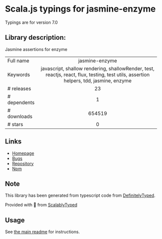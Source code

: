 
# Scala.js typings for jasmine-enzyme

Typings are for version 7.0

## Library description:
Jasmine assertions for enzyme

|                    |                 |
| ------------------ | :-------------: |
| Full name          | jasmine-enzyme |
| Keywords           | javascript, shallow rendering, shallowRender, test, reactjs, react, flux, testing, test utils, assertion helpers, tdd, jasmine, enzyme |
| # releases         | 23 |
| # dependents       | 1 |
| # downloads        | 654519 |
| # stars            | 0 |

## Links
- [Homepage](https://github.com/FormidableLabs/enzyme-matchers#readme)
- [Bugs](https://github.com/FormidableLabs/enzyme-matchers/issues)
- [Repository](https://github.com/FormidableLabs/enzyme-matchers)
- [Npm](https://www.npmjs.com/package/jasmine-enzyme)
    


## Note
This library has been generated from typescript code from [DefinitelyTyped](https://definitelytyped.org).

Provided with :purple_heart: from [ScalablyTyped](https://github.com/oyvindberg/ScalablyTyped)

## Usage
See [the main readme](../../readme.md) for instructions.


